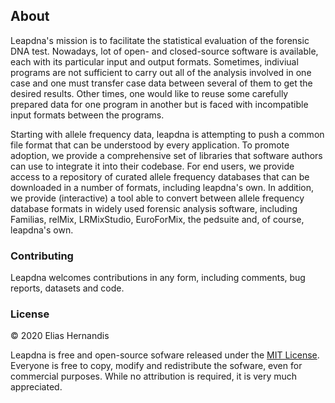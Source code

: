 ## About

Leapdna's mission is to facilitate the statistical evaluation of the forensic DNA test. Nowadays, lot of open- and closed-source software is available, each with its particular input and output formats. Sometimes, indiviual programs are not sufficient to carry out all of the analysis involved in one case and one must transfer case data between several of them to get the desired results. Other times, one would like to reuse some carefully prepared data for one program in another but is faced with incompatible input formats between the programs.

Starting with allele frequency data, leapdna is attempting to push a common file format that can be understood by every application. To promote adoption, we provide a comprehensive set of libraries that software authors can use to integrate it into their codebase. For end users, we provide access to a repository of curated allele frequency databases that can be downloaded in a number of formats, including leapdna's own. In addition, we provide (interactive) a tool able to convert between allele frequency database formats in widely used forensic analysis software, including Familias, relMix, LRMixStudio, EuroForMix, the pedsuite and, of course, leapdna's own.

### Contributing

Leapdna welcomes contributions in any form, including comments, bug reports, datasets and code.

### License

&copy; 2020 Elias Hernandis

Leapdna is free and open-source sofware released under the [MIT License](). Everyone is free to copy, modify and redistribute the sofware, even for commercial purposes. While no attribution is required, it is very much appreciated.
